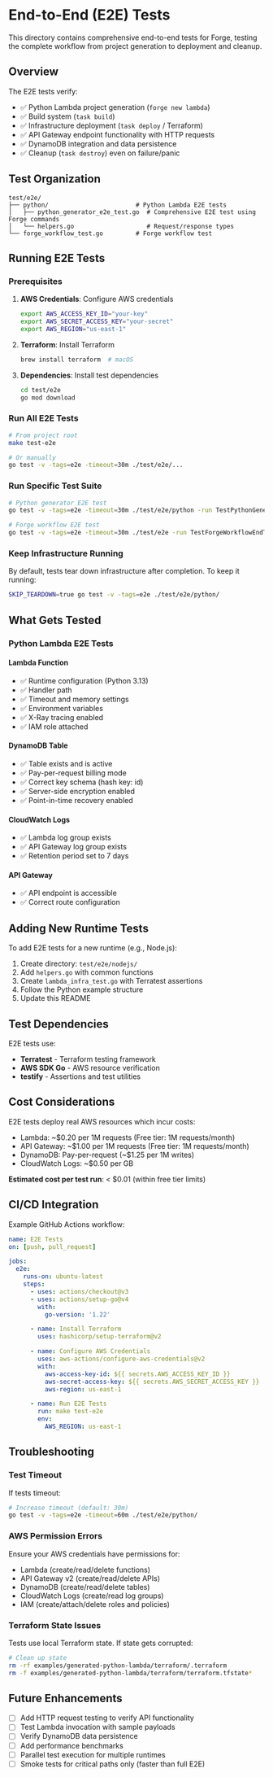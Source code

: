# End-to-End (E2E) Tests

This directory contains comprehensive end-to-end tests for Forge, testing the complete workflow from project generation to deployment and cleanup.

## Overview

The E2E tests verify:
- ✅ Python Lambda project generation (`forge new lambda`)
- ✅ Build system (`task build`)
- ✅ Infrastructure deployment (`task deploy` / Terraform)
- ✅ API Gateway endpoint functionality with HTTP requests
- ✅ DynamoDB integration and data persistence
- ✅ Cleanup (`task destroy`) even on failure/panic

## Test Organization

```
test/e2e/
├── python/                        # Python Lambda E2E tests
│   ├── python_generator_e2e_test.go  # Comprehensive E2E test using Forge commands
│   └── helpers.go                    # Request/response types
└── forge_workflow_test.go         # Forge workflow test
```

## Running E2E Tests

### Prerequisites

1. **AWS Credentials**: Configure AWS credentials
   ```bash
   export AWS_ACCESS_KEY_ID="your-key"
   export AWS_SECRET_ACCESS_KEY="your-secret"
   export AWS_REGION="us-east-1"
   ```

2. **Terraform**: Install Terraform
   ```bash
   brew install terraform  # macOS
   ```

3. **Dependencies**: Install test dependencies
   ```bash
   cd test/e2e
   go mod download
   ```

### Run All E2E Tests

```bash
# From project root
make test-e2e

# Or manually
go test -v -tags=e2e -timeout=30m ./test/e2e/...
```

### Run Specific Test Suite

```bash
# Python generator E2E test
go test -v -tags=e2e -timeout=30m ./test/e2e/python -run TestPythonGeneratorE2E

# Forge workflow E2E test
go test -v -tags=e2e -timeout=30m ./test/e2e -run TestForgeWorkflowEndToEnd
```

### Keep Infrastructure Running

By default, tests tear down infrastructure after completion. To keep it running:

```bash
SKIP_TEARDOWN=true go test -v -tags=e2e ./test/e2e/python/
```

## What Gets Tested

### Python Lambda E2E Tests

#### Lambda Function
- ✅ Runtime configuration (Python 3.13)
- ✅ Handler path
- ✅ Timeout and memory settings
- ✅ Environment variables
- ✅ X-Ray tracing enabled
- ✅ IAM role attached

#### DynamoDB Table
- ✅ Table exists and is active
- ✅ Pay-per-request billing mode
- ✅ Correct key schema (hash key: id)
- ✅ Server-side encryption enabled
- ✅ Point-in-time recovery enabled

#### CloudWatch Logs
- ✅ Lambda log group exists
- ✅ API Gateway log group exists
- ✅ Retention period set to 7 days

#### API Gateway
- ✅ API endpoint is accessible
- ✅ Correct route configuration

## Adding New Runtime Tests

To add E2E tests for a new runtime (e.g., Node.js):

1. Create directory: `test/e2e/nodejs/`
2. Add `helpers.go` with common functions
3. Create `lambda_infra_test.go` with Terratest assertions
4. Follow the Python example structure
5. Update this README

## Test Dependencies

E2E tests use:
- **Terratest** - Terraform testing framework
- **AWS SDK Go** - AWS resource verification
- **testify** - Assertions and test utilities

## Cost Considerations

E2E tests deploy real AWS resources which incur costs:
- Lambda: ~$0.20 per 1M requests (Free tier: 1M requests/month)
- API Gateway: ~$1.00 per 1M requests (Free tier: 1M requests/month)
- DynamoDB: Pay-per-request (~$1.25 per 1M writes)
- CloudWatch Logs: ~$0.50 per GB

**Estimated cost per test run**: < $0.01 (within free tier limits)

## CI/CD Integration

Example GitHub Actions workflow:

```yaml
name: E2E Tests
on: [push, pull_request]

jobs:
  e2e:
    runs-on: ubuntu-latest
    steps:
      - uses: actions/checkout@v3
      - uses: actions/setup-go@v4
        with:
          go-version: '1.22'

      - name: Install Terraform
        uses: hashicorp/setup-terraform@v2

      - name: Configure AWS Credentials
        uses: aws-actions/configure-aws-credentials@v2
        with:
          aws-access-key-id: ${{ secrets.AWS_ACCESS_KEY_ID }}
          aws-secret-access-key: ${{ secrets.AWS_SECRET_ACCESS_KEY }}
          aws-region: us-east-1

      - name: Run E2E Tests
        run: make test-e2e
        env:
          AWS_REGION: us-east-1
```

## Troubleshooting

### Test Timeout

If tests timeout:
```bash
# Increase timeout (default: 30m)
go test -v -tags=e2e -timeout=60m ./test/e2e/python/
```

### AWS Permission Errors

Ensure your AWS credentials have permissions for:
- Lambda (create/read/delete functions)
- API Gateway v2 (create/read/delete APIs)
- DynamoDB (create/read/delete tables)
- CloudWatch Logs (create/read log groups)
- IAM (create/attach/delete roles and policies)

### Terraform State Issues

Tests use local Terraform state. If state gets corrupted:
```bash
# Clean up state
rm -rf examples/generated-python-lambda/terraform/.terraform
rm -f examples/generated-python-lambda/terraform/terraform.tfstate*
```

## Future Enhancements

- [ ] Add HTTP request testing to verify API functionality
- [ ] Test Lambda invocation with sample payloads
- [ ] Verify DynamoDB data persistence
- [ ] Add performance benchmarks
- [ ] Parallel test execution for multiple runtimes
- [ ] Smoke tests for critical paths only (faster than full E2E)
